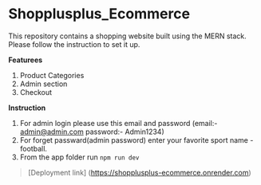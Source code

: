 # Shopplusplus_Ecommerce

This repository contains a shopping website built using the MERN stack. Please follow the instruction to set it up.

**Featurees**

1. Product Categories
2. Admin section
3. Checkout

**Instruction**

1. For admin login please use this email and password (email:- admin@admin.com password:- Admin1234)
2. For forget passward(admin password) enter your favorite sport name - football.
3. From the app folder run ``npm run dev``


>[Deployment link] (https://shopplusplus-ecommerce.onrender.com)
